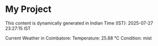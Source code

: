 # My Project

This content is dynamically generated in Indian Time (IST): 2025-07-27 23:27:15 IST


Current Weather in Coimbatore:
Temperature: 25.88 °C
Condition: mist

